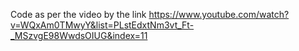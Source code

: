 Code as per the video by the link https://www.youtube.com/watch?v=WQxAm0TMwyY&list=PLstEdxtNm3vt_Ft-_MSzvgE98WwdsOIUG&index=11
